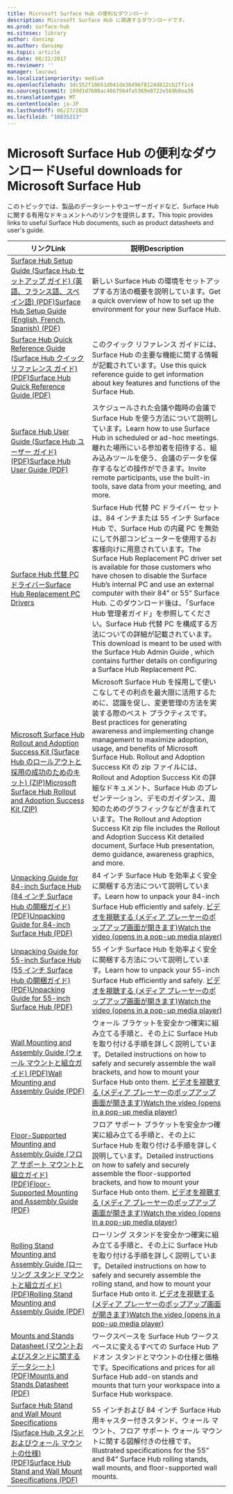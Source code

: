 ```yaml
---
title: Microsoft Surface Hub の便利なダウンロード
description: Microsoft Surface Hub に関連するダウンロードです。
ms.prod: surface-hub
ms.sitesec: library
author: dansimp
ms.author: dansimp
ms.topic: article
ms.date: 08/22/2017
ms.reviewer: ''
manager: laurawi
ms.localizationpriority: medium
ms.openlocfilehash: 3dc552f10b51d041de36d96f8124d812cb2ff1c4
ms.sourcegitcommit: 109d1d7608ac4667564fa5369e8722e569b8ea36
ms.translationtype: MT
ms.contentlocale: ja-JP
ms.lasthandoff: 06/27/2020
ms.locfileid: "10835213"
---
```

# <span data-ttu-id="95c72-103">Microsoft Surface Hub の便利なダウンロード</span><span class="sxs-lookup"><span data-stu-id="95c72-103">Useful downloads for Microsoft Surface Hub</span></span>

<span data-ttu-id="95c72-104">このトピックでは、製品のデータシートやユーザーガイドなど、Surface Hub に関する有用なドキュメントへのリンクを提供します。</span><span class="sxs-lookup"><span data-stu-id="95c72-104">This topic provides links to useful Surface Hub documents, such as product datasheets and user's guide.</span></span>

| <span data-ttu-id="95c72-105">リンク</span><span class="sxs-lookup"><span data-stu-id="95c72-105">Link</span></span> | <span data-ttu-id="95c72-106">説明</span><span class="sxs-lookup"><span data-stu-id="95c72-106">Description</span></span> |
| --- | --- |
| [<span data-ttu-id="95c72-107">Surface Hub Setup Guide (Surface Hub セットアップ ガイド) (英語、フランス語、スペイン語) (PDF)</span><span class="sxs-lookup"><span data-stu-id="95c72-107">Surface Hub Setup Guide (English, French, Spanish) (PDF)</span></span>](https://download.microsoft.com/download/0/1/6/016363A4-8602-4F01-8281-9BE5C814DC78/Setup-Guide_EN-FR-SP.pdf) | <span data-ttu-id="95c72-108">新しい Surface Hub の環境をセットアップする方法の概要を説明しています。</span><span class="sxs-lookup"><span data-stu-id="95c72-108">Get a quick overview of how to set up the environment for your new Surface Hub.</span></span> |
| [<span data-ttu-id="95c72-109">Surface Hub Quick Reference Guide (Surface Hub クイック リファレンス ガイド) (PDF)</span><span class="sxs-lookup"><span data-stu-id="95c72-109">Surface Hub Quick Reference Guide (PDF)</span></span>](https://download.microsoft.com/download/9/E/E/9EE660F8-3FC6-4909-969E-89EA648F06DB/Surface%20Hub%20Quick%20Reference%20Guide_en-us.pdf)  | <span data-ttu-id="95c72-110">このクイック リファレンス ガイドには、Surface Hub の主要な機能に関する情報が記載されています。</span><span class="sxs-lookup"><span data-stu-id="95c72-110">Use this quick reference guide to get information about key features and functions of the Surface Hub.</span></span> |
| [<span data-ttu-id="95c72-111">Surface Hub User Guide (Surface Hub ユーザー ガイド) (PDF)</span><span class="sxs-lookup"><span data-stu-id="95c72-111">Surface Hub User Guide (PDF)</span></span>](https://download.microsoft.com/download/3/6/B/36B6331E-0C63-4E71-A05D-EE88D05081F8/surface-hub-user-guide-en-us.pdf) | <span data-ttu-id="95c72-112">スケジュールされた会議や臨時の会議で Surface Hub を使う方法について説明しています。</span><span class="sxs-lookup"><span data-stu-id="95c72-112">Learn how to use Surface Hub in scheduled or ad-hoc meetings.</span></span> <span data-ttu-id="95c72-113">離れた場所にいる参加者を招待する、組み込みツールを使う、会議のデータを保存するなどの操作ができます。</span><span class="sxs-lookup"><span data-stu-id="95c72-113">Invite remote participants, use the built-in tools, save data from your meeting, and more.</span></span> |
| [<span data-ttu-id="95c72-114">Surface Hub 代替 PC ドライバー</span><span class="sxs-lookup"><span data-stu-id="95c72-114">Surface Hub Replacement PC Drivers</span></span>](https://www.microsoft.com/download/details.aspx?id=52210) | <span data-ttu-id="95c72-115">Surface Hub 代替 PC ドライバー セットは、84 インチまたは 55 インチ Surface Hub で、Surface Hub の内蔵 PC を無効にして外部コンピューターを使用するお客様向けに用意されています。</span><span class="sxs-lookup"><span data-stu-id="95c72-115">The Surface Hub Replacement PC driver set is available for those customers who have chosen to disable the Surface Hub’s internal PC and use an external computer with their 84” or 55” Surface Hub.</span></span> <span data-ttu-id="95c72-116">このダウンロード後は、「Surface Hub 管理者ガイド」を参照してください。Surface Hub 代替 PC を構成する方法についての詳細が記載されています。</span><span class="sxs-lookup"><span data-stu-id="95c72-116">This download is meant to be used with the Surface Hub Admin Guide , which contains further details on configuring a Surface Hub Replacement PC.</span></span>  |
| [<span data-ttu-id="95c72-117">Microsoft Surface Hub Rollout and Adoption Success Kit (Surface Hub のロールアウトと採用の成功のためのキット)  (ZIP)</span><span class="sxs-lookup"><span data-stu-id="95c72-117">Microsoft Surface Hub Rollout and Adoption Success Kit (ZIP)</span></span>](https://download.microsoft.com/download/F/A/3/FA3ADEA4-4966-456B-8BDE-0A594FD52C6C/Surface_Hub_Adoption_Kit_Final_0519.pdf) | <span data-ttu-id="95c72-118">Microsoft Surface Hub を採用して使いこなしてその利点を最大限に活用するために、認識を促し、変更管理の方法を実装する際のベスト プラクティスです。</span><span class="sxs-lookup"><span data-stu-id="95c72-118">Best practices for generating awareness and implementing change management to maximize adoption, usage, and benefits of Microsoft Surface Hub.</span></span> <span data-ttu-id="95c72-119">Rollout and Adoption Success Kit の zip ファイルには、Rollout and Adoption Success Kit の詳細なドキュメント、Surface Hub のプレゼンテーション、デモのガイダンス、周知のためのグラフィックなどが含まれています。</span><span class="sxs-lookup"><span data-stu-id="95c72-119">The Rollout and Adoption Success Kit zip file includes the Rollout and Adoption Success Kit detailed document, Surface Hub presentation, demo guidance, awareness graphics, and more.</span></span> |
| [<span data-ttu-id="95c72-120">Unpacking Guide for 84-inch Surface Hub (84 インチ Surface Hub の開梱ガイド) (PDF)</span><span class="sxs-lookup"><span data-stu-id="95c72-120">Unpacking Guide for 84-inch Surface Hub (PDF)</span></span>](https://download.microsoft.com/download/5/2/B/52B4007E-D8C8-4EED-ACA9-FEEF93F6055C/84_Unpacking_Guide_English_French-Spanish.pdf) | <span data-ttu-id="95c72-121">84 インチ Surface Hub を効率よく安全に開梱する方法について説明しています。</span><span class="sxs-lookup"><span data-stu-id="95c72-121">Learn how to unpack your 84-inch Surface Hub efficiently and safely.</span></span> [<span data-ttu-id="95c72-122">ビデオを視聴する (メディア プレーヤーのポップアップ画面が開きます)</span><span class="sxs-lookup"><span data-stu-id="95c72-122">Watch the video (opens in a pop-up media player)</span></span>](http://compass.xbox.com/assets/75/2b/752b73dc-6e9d-4692-8ba1-0f9fc03bff6b.mov?n=04.07.16_installation_video_03_unpacking_84.mov) |
| [<span data-ttu-id="95c72-123">Unpacking Guide for 55-inch Surface Hub (55 インチ Surface Hub の開梱ガイド) (PDF)</span><span class="sxs-lookup"><span data-stu-id="95c72-123">Unpacking Guide for 55-inch Surface Hub (PDF)</span></span>](https://download.microsoft.com/download/2/E/7/2E7616A2-F936-4512-8052-1E2D92DFD070/55_Unpacking_Guide_English-French-Spanish.PDF) | <span data-ttu-id="95c72-124">55 インチ Surface Hub を効率よく安全に開梱する方法について説明しています。</span><span class="sxs-lookup"><span data-stu-id="95c72-124">Learn how to unpack your 55-inch Surface Hub efficiently and safely.</span></span> [<span data-ttu-id="95c72-125">ビデオを視聴する (メディア プレーヤーのポップアップ画面が開きます)</span><span class="sxs-lookup"><span data-stu-id="95c72-125">Watch the video (opens in a pop-up media player)</span></span>](http://compass.xbox.com/assets/a9/d6/a9d6b4d7-d33f-4e8b-be92-28f7fc2c06d7.mov?n=04.07.16_installation_video_02_unpacking_55.mov) |
| [<span data-ttu-id="95c72-126">Wall Mounting and Assembly Guide (ウォール マウントと組立ガイド) (PDF)</span><span class="sxs-lookup"><span data-stu-id="95c72-126">Wall Mounting and Assembly Guide (PDF)</span></span>](https://download.microsoft.com/download/7/0/2/702485E3-B55E-4DE8-B5DD-3B56F90DCF5D/SH-Guide_WACG_Wall_Mounts_EN-FR-ES-NL-DE-IT-PT-AR-DA-FI-NO-SV.pdf) | <span data-ttu-id="95c72-127">ウォール ブラケットを安全かつ確実に組み立てる手順と、その上に Surface Hub を取り付ける手順を詳しく説明しています。</span><span class="sxs-lookup"><span data-stu-id="95c72-127">Detailed instructions on how to safely and securely assemble the wall brackets, and how to mount your Surface Hub onto them.</span></span> [<span data-ttu-id="95c72-128">ビデオを視聴する (メディア プレーヤーのポップアップ画面が開きます)</span><span class="sxs-lookup"><span data-stu-id="95c72-128">Watch the video (opens in a pop-up media player)</span></span>](http://compass.xbox.com/assets/bf/4d/bf4d6f06-370c-45ee-88e6-c409873914e8.mov?n=04.07.16_installation_video_05_wall_mount.mov) |
| [<span data-ttu-id="95c72-129">Floor-Supported Mounting and Assembly Guide (フロア サポート マウントと組立ガイド) (PDF)</span><span class="sxs-lookup"><span data-stu-id="95c72-129">Floor-Supported Mounting and Assembly Guide (PDF)</span></span>](https://download.microsoft.com/download/7/0/2/702485E3-B55E-4DE8-B5DD-3B56F90DCF5D/SH-Guide_WACG_Floor_Support_Mount_EN-FR-ES-NL-DE-IT-AR-DA-FI-NO-SV.pdf) | <span data-ttu-id="95c72-130">フロア サポート ブラケットを安全かつ確実に組み立てる手順と、その上に Surface Hub を取り付ける手順を詳しく説明しています。</span><span class="sxs-lookup"><span data-stu-id="95c72-130">Detailed instructions on how to safely and securely assemble the floor-supported brackets, and how to mount your Surface Hub onto them.</span></span> [<span data-ttu-id="95c72-131">ビデオを視聴する (メディア プレーヤーのポップアップ画面が開きます)</span><span class="sxs-lookup"><span data-stu-id="95c72-131">Watch the video (opens in a pop-up media player)</span></span>](http://compass.xbox.com/assets/ed/de/edde468a-e1d4-4ce8-8b61-c4527dd25c81.mov?n=04.07.16_installation_video_06_floor_support_mount.mov) |
| [<span data-ttu-id="95c72-132">Rolling Stand Mounting and Assembly Guide (ローリング スタンド マウントと組立ガイド) (PDF)</span><span class="sxs-lookup"><span data-stu-id="95c72-132">Rolling Stand Mounting and Assembly Guide (PDF)</span></span>](https://download.microsoft.com/download/7/0/2/702485E3-B55E-4DE8-B5DD-3B56F90DCF5D/SH-Guide_WACG_Rolling_Stands_EN-FR-ES-NL-DE-IT-AR-DA-FI-NO-SV.pdf) | <span data-ttu-id="95c72-133">ローリング スタンドを安全かつ確実に組み立てる手順と、その上に Surface Hub を取り付ける手順を詳しく説明しています。</span><span class="sxs-lookup"><span data-stu-id="95c72-133">Detailed instructions on how to safely and securely assemble the rolling stand, and how to mount your Surface Hub onto it.</span></span> [<span data-ttu-id="95c72-134">ビデオを視聴する (メディア プレーヤーのポップアップ画面が開きます)</span><span class="sxs-lookup"><span data-stu-id="95c72-134">Watch the video (opens in a pop-up media player)</span></span>](http://compass.xbox.com/assets/1f/94/1f949613-3e4a-41e3-ad60-fe8aa7134115.mov?n=04.07.16_installation_video_04_rolling_stand_mount.mov) |
| [<span data-ttu-id="95c72-135">Mounts and Stands Datasheet (マウントおよびスタンドに関するデータシート) (PDF)</span><span class="sxs-lookup"><span data-stu-id="95c72-135">Mounts and Stands Datasheet (PDF)</span></span>](https://download.microsoft.com/download/5/0/1/501F98D9-1BCC-4448-A1DB-47056CEE33B6/20160711_Surface_Hub_Mounts_and_Stands_Datasheet.pdf) | <span data-ttu-id="95c72-136">ワークスペースを Surface Hub ワークスペースに変えるすべての Surface Hub アドオン スタンドとマウントの仕様と価格です。</span><span class="sxs-lookup"><span data-stu-id="95c72-136">Specifications and prices for all Surface Hub add-on stands and mounts that turn your workspace into a Surface Hub workspace.</span></span> |
| [<span data-ttu-id="95c72-137">Surface Hub Stand and Wall Mount Specifications (Surface Hub スタンドおよびウォール マウントの仕様) (PDF)</span><span class="sxs-lookup"><span data-stu-id="95c72-137">Surface Hub Stand and Wall Mount Specifications (PDF)</span></span>](https://download.microsoft.com/download/7/A/7/7A75BD0F-5A46-4BCE-B313-A80E47AEB581/20160720_Combined_Stand_Wall_Mount_Drawings.pdf) | <span data-ttu-id="95c72-138">55 インチおよび 84 インチ Surface Hub 用キャスター付きスタンド、ウォール マウント、フロア サポート ウォール マウントに関する図解付きの仕様です。</span><span class="sxs-lookup"><span data-stu-id="95c72-138">Illustrated specifications for the 55” and 84” Surface Hub rolling stands, wall mounts, and floor-supported wall mounts.</span></span> |




